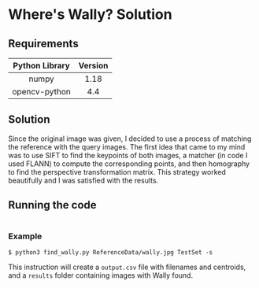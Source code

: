 # Where's Wally? Solution

## Requirements

| Python Library | Version |
| :---: | :---: |
| numpy | 1.18 |
| opencv-python | 4.4 |

## Solution

Since the original image was given, I decided to use a process of matching the reference with the query images.
The first idea that came to my mind was to use SIFT to find the keypoints of both images, a matcher (in code I used FLANN) to compute the corresponding points, and then homography to find the perspective transformation matrix.
This strategy worked beautifully and I was satisfied with the results.

## Running the code

```$ python3 find_wally.py <path to the reference image> <path to the query images> -e <image file extension> -o <output csv filename> --interactive --save-results
```

### Example

```$ python3 find_wally.py ReferenceData/wally.jpg TestSet -s```

This instruction will create a `output.csv` file with filenames and centroids, and a `results` folder containing images with Wally found.
